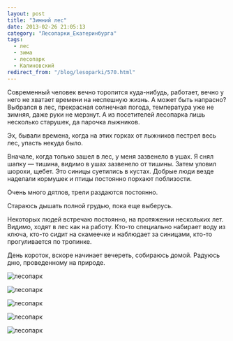 ```yaml
---
layout: post
title: "Зимний лес"
date: 2013-02-26 21:05:13
category: "Лесопарки_Екатеринбурга"
tags:
  - лес
  - зима
  - лесопарк
  - Калиновский
redirect_from: "/blog/lesoparki/570.html"
---
```

Современный человек вечно торопится куда-нибудь, работает, вечно у него
не хватает времени на неспешную жизнь. А может быть напрасно? Выбрался в
лес, прекрасная солнечная погода, температура уже не зимняя, даже руки
не мерзнут. А из посетителей лесопарка лишь несколько старушек, да
парочка лыжников.

Эх, бывали времена, когда на этих горках от лыжников пестрел весь лес,
упасть некуда было.

Вначале, когда только зашел в лес, у меня зазвенело в ушах. Я снял шапку
— тишина, видимо в ушах зазвенело от тишины. Затем уловил шорохи, щебет.
Это синицы суетились в кустах. Добрые люди везде наделали кормушек и
птицы постоянно порхают поблизости.

Очень много дятлов, трели раздаются постоянно.

Стараюсь дышать полной грудью, пока еще выберусь.

Некоторых людей встречаю постоянно, на протяжении нескольких лет.
Видимо, ходят в лес как на работу. Кто-то специально набирает воду из
ключа, кто-то сидит на скамеечке и наблюдает за синицами, кто-то
прогуливается по тропинке.

День короток, вскоре начинает вечереть, собираюсь домой. Радуюсь дню,
проведенному на природе.

![лесопарк](http://fishingguru.ru/uploads/images/00/00/01/2013/02/26/087298.jpg)

![лесопарк](http://fishingguru.ru/uploads/images/00/00/01/2013/02/26/6d6060.jpg)

![лесопарк](http://fishingguru.ru/uploads/images/00/00/01/2013/02/26/79c164.jpg)

![лесопарк](http://fishingguru.ru/uploads/images/00/00/01/2013/02/26/b5cb95.jpg)

![лесопарк](http://fishingguru.ru/uploads/images/00/00/01/2013/02/26/9f95a5.jpg)
